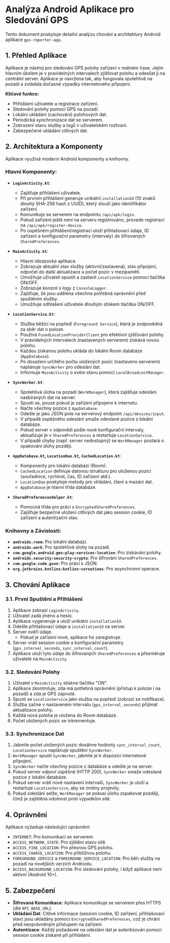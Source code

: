# Analýza Android Aplikace pro Sledování GPS

Tento dokument poskytuje detailní analýzu chování a architektury Android aplikace `gps-reporter-app`.

## 1. Přehled Aplikace

Aplikace je nástroj pro sledování GPS polohy zařízení v reálném čase. Jejím hlavním úkolem je v pravidelných intervalech zjišťovat polohu a odesílat ji na centrální server. Aplikace je navržena tak, aby fungovala spolehlivě na pozadí a zvládala dočasné výpadky internetového připojení.

**Klíčové funkce:**
- Přihlášení uživatele a registrace zařízení.
- Sledování polohy pomocí GPS na pozadí.
- Lokální ukládání (cachování) polohových dat.
- Periodická synchronizace dat se serverem.
- Zobrazení stavu služby a logů v uživatelském rozhraní.
- Zabezpečené ukládání citlivých dat.

## 2. Architektura a Komponenty

Aplikace využívá moderní Android komponenty a knihovny.

### Hlavní Komponenty:

- **`LoginActivity.kt`**:
  - Zajišťuje přihlášení uživatele.
  - Při prvním přihlášení generuje unikátní `installationId` (10 znaků dlouhý SHA-256 hash z UUID), který slouží jako identifikátor zařízení.
  - Komunikuje se serverem na endpointu `/api/apk/login`.
  - Pokud zařízení ještě není na serveru registrováno, provede registraci na `/api/apk/register-device`.
  - Po úspěšném přihlášení/registraci uloží přihlašovací údaje, ID zařízení a konfigurační parametry (intervaly) do šifrovaných `SharedPreferences`.

- **`MainActivity.kt`**:
  - Hlavní obrazovka aplikace.
  - Zobrazuje aktuální stav služby (aktivní/zastavená), stav připojení, odpočet do další aktualizace a počet pozic v mezipaměti.
  - Umožňuje uživateli spustit a zastavit `LocationService` pomocí tlačítka ON/OFF.
  - Zobrazuje konzoli s logy z `ConsoleLogger`.
  - Zajišťuje, že jsou udělena všechna potřebná oprávnění před spuštěním služby.
  - Umožňuje odhlášení uživatele dlouhým stiskem tlačítka ON/OFF.

- **`LocationService.kt`**:
  - Služba běžící na popředí (`Foreground Service`), která je zodpovědná za sběr dat o poloze.
  - Používá `FusedLocationProviderClient` pro efektivní zjišťování polohy.
  - V pravidelných intervalech (nastavených serverem) získává novou polohu.
  - Každou získanou polohu ukládá do lokální Room databáze (`AppDatabase`).
  - Po dosažení určitého počtu uložených pozic (nastaveno serverem) naplánuje `SyncWorker` pro odeslání dat.
  - Informuje `MainActivity` o svém stavu pomocí `LocalBroadcastManager`.

- **`SyncWorker.kt`**:
  - Spolehlivá úloha na pozadí (`WorkManager`), která zajišťuje odeslání nasbíraných dat na server.
  - Spustí se, pouze pokud je zařízení připojeno k internetu.
  - Načte všechny pozice z `AppDatabase`.
  - Odešle je jako JSON pole na serverový endpoint `/api/devices/input`.
  - V případě úspěšného odeslání smaže odeslané pozice z lokální databáze.
  - Pokud server v odpovědi pošle nové konfigurační intervaly, aktualizuje je v `SharedPreferences` a restartuje `LocationService`.
  - V případě chyby (např. server nedostupný) se `WorkManager` postará o opakování úlohy později.

- **`AppDatabase.kt`, `LocationDao.kt`, `CachedLocation.kt`**:
  - Komponenty pro lokální databázi (Room).
  - `CachedLocation` definuje datovou strukturu pro uloženou pozici (souřadnice, rychlost, čas, ID zařízení atd.).
  - `LocationDao` poskytuje metody pro vkládání, čtení a mazání dat.
  - `AppDatabase` je hlavní třída databáze.

- **`SharedPreferencesHelper.kt`**:
  - Pomocná třída pro práci s `EncryptedSharedPreferences`.
  - Zajišťuje bezpečné uložení citlivých dat jako session cookie, ID zařízení a autentizační stav.

### Knihovny a Závislosti:

- **`androidx.room`**: Pro lokální databázi.
- **`androidx.work`**: Pro spolehlivé úlohy na pozadí.
- **`com.google.android.gms:play-services-location`**: Pro získávání polohy.
- **`androidx.security:security-crypto`**: Pro šifrování `SharedPreferences`.
- **`com.google.code.gson`**: Pro práci s JSON.
- **`org.jetbrains.kotlinx:kotlinx-coroutines`**: Pro asynchronní operace.

## 3. Chování Aplikace

### 3.1. První Spuštění a Přihlášení

1.  Aplikace zobrazí `LoginActivity`.
2.  Uživatel zadá jméno a heslo.
3.  Aplikace vygeneruje a uloží unikátní `installationId`.
4.  Odešle přihlašovací údaje a `installationId` na server.
5.  Server ověří údaje.
    - Pokud je zařízení nové, aplikace ho zaregistruje.
6.  Server vrátí session cookie a konfigurační parametry (`gps_interval_seconds`, `sync_interval_count`).
7.  Aplikace uloží tyto údaje do šifrovaných `SharedPreferences` a přesměruje uživatele na `MainActivity`.

### 3.2. Sledování Polohy

1.  Uživatel v `MainActivity` stiskne tlačítko "ON".
2.  Aplikace zkontroluje, zda má potřebná oprávnění (přístup k poloze i na pozadí) a zda je GPS zapnuté.
3.  Spustí se `LocationService` jako služba na popředí (zobrazí se notifikace).
4.  Služba začne v nastaveném intervalu (`gps_interval_seconds`) přijímat aktualizace polohy.
5.  Každá nová poloha je uložena do Room databáze.
6.  Počet uložených pozic se inkrementuje.

### 3.3. Synchronizace Dat

1.  Jakmile počet uložených pozic dosáhne hodnoty `sync_interval_count`, `LocationService` naplánuje spuštění `SyncWorker`.
2.  `WorkManager` spustí `SyncWorker`, jakmile je k dispozici internetové připojení.
3.  `SyncWorker` načte všechny pozice z databáze a odešle je na server.
4.  Pokud server odpoví úspěšně (HTTP 200), `SyncWorker` smaže odeslané pozice z lokální databáze.
5.  Pokud server vrátí nové nastavení intervalů, `SyncWorker` je uloží a restartuje `LocationService`, aby se změny projevily.
6.  Pokud odeslání selže, `WorkManager` se pokusí úlohu zopakovat později, čímž je zajištěna odolnost proti výpadkům sítě.

## 4. Oprávnění

Aplikace vyžaduje následující oprávnění:
- `INTERNET`: Pro komunikaci se serverem.
- `ACCESS_NETWORK_STATE`: Pro zjištění stavu sítě.
- `ACCESS_FINE_LOCATION`: Pro přesnou GPS polohu.
- `ACCESS_COARSE_LOCATION`: Pro přibližnou polohu.
- `FOREGROUND_SERVICE` a `FOREGROUND_SERVICE_LOCATION`: Pro běh služby na pozadí na novějších verzích Androidu.
- `ACCESS_BACKGROUND_LOCATION`: Pro sledování polohy, i když aplikace není aktivní (Android 10+).

## 5. Zabezpečení

- **Šifrovaná Komunikace**: Aplikace komunikuje se serverem přes HTTPS (dle `API_BASE_URL`).
- **Ukládání Dat**: Citlivé informace (session cookie, ID zařízení, přihlašovací stav) jsou ukládány pomocí `EncryptedSharedPreferences`, což je chrání před neoprávněným přístupem na zařízení.
- **Autentizace**: Každý požadavek na odeslání dat je autentizován pomocí session cookie získané při přihlášení.
